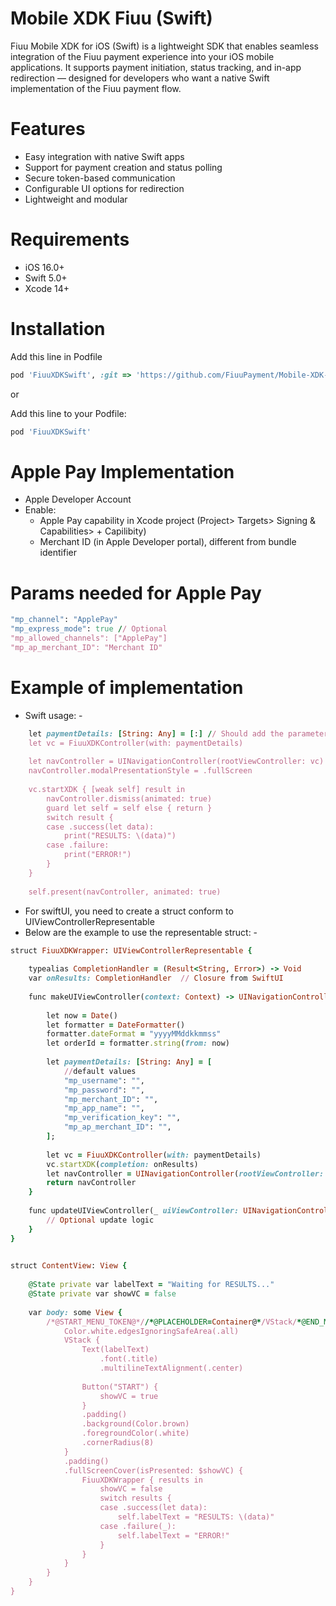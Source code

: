 
# Mobile XDK Fiuu (Swift)
Fiuu Mobile XDK for iOS (Swift) is a lightweight SDK that enables seamless integration of the Fiuu payment experience into your iOS mobile applications. It supports payment initiation, status tracking, and in-app redirection — designed for developers who want a native Swift implementation of the Fiuu payment flow.

# Features
- Easy integration with native Swift apps
- Support for payment creation and status polling
- Secure token-based communication
- Configurable UI options for redirection
- Lightweight and modular

# Requirements
- iOS 16.0+
- Swift 5.0+
- Xcode 14+

# Installation

Add this line in Podfile

```ruby
pod 'FiuuXDKSwift', :git => 'https://github.com/FiuuPayment/Mobile-XDK-Fiuu_Swift.git'
```

or

Add this line to your Podfile:

```ruby
pod 'FiuuXDKSwift'
```

# Apple Pay Implementation

- Apple Developer Account
- Enable:
    - Apple Pay capability in Xcode project (Project> Targets> Signing & Capabilities> + Capilibity)
    - Merchant ID (in Apple Developer portal), different from bundle identifier

# Params needed for Apple Pay

```ruby
"mp_channel": "ApplePay"
"mp_express_mode": true // Optional
"mp_allowed_channels": ["ApplePay"]
"mp_ap_merchant_ID": "Merchant ID"
```

# Example of implementation

- Swift usage: -

```ruby
    let paymentDetails: [String: Any] = [:] // Should add the parameters needed
    let vc = FiuuXDKController(with: paymentDetails)
        
    let navController = UINavigationController(rootViewController: vc)
    navController.modalPresentationStyle = .fullScreen
        
    vc.startXDK { [weak self] result in
        navController.dismiss(animated: true)
        guard let self = self else { return }
        switch result {
        case .success(let data):
            print("RESULTS: \(data)")
        case .failure:
            print("ERROR!")
        }
    }
        
    self.present(navController, animated: true)
```

- For swiftUI, you need to create a struct conform to UIViewControllerRepresentable
- Below are the example to use the representable struct: -

```ruby
struct FiuuXDKWrapper: UIViewControllerRepresentable {
    
    typealias CompletionHandler = (Result<String, Error>) -> Void
    var onResults: CompletionHandler  // Closure from SwiftUI
    
    func makeUIViewController(context: Context) -> UINavigationController {
        
        let now = Date()
        let formatter = DateFormatter()
        formatter.dateFormat = "yyyyMMddkkmmss"
        let orderId = formatter.string(from: now)
        
        let paymentDetails: [String: Any] = [
            //default values
            "mp_username": "",
            "mp_password": "",
            "mp_merchant_ID": "",
            "mp_app_name": "",
            "mp_verification_key": "",
            "mp_ap_merchant_ID": "",
        ];
        
        let vc = FiuuXDKController(with: paymentDetails)
        vc.startXDK(completion: onResults)
        let navController = UINavigationController(rootViewController: vc)
        return navController
    }
    
    func updateUIViewController(_ uiViewController: UINavigationController, context: Context) {
        // Optional update logic
    }
}
    
```

```ruby
struct ContentView: View {
    
    @State private var labelText = "Waiting for RESULTS..."
    @State private var showVC = false
    
    var body: some View {
        /*@START_MENU_TOKEN@*//*@PLACEHOLDER=Container@*/VStack/*@END_MENU_TOKEN@*/ {
            Color.white.edgesIgnoringSafeArea(.all)
            VStack {
                Text(labelText)
                    .font(.title)
                    .multilineTextAlignment(.center)
                
                Button("START") {
                    showVC = true
                }
                .padding()
                .background(Color.brown)
                .foregroundColor(.white)
                .cornerRadius(8)
            }
            .padding()
            .fullScreenCover(isPresented: $showVC) {
                FiuuXDKWrapper { results in
                    showVC = false
                    switch results {
                    case .success(let data):
                        self.labelText = "RESULTS: \(data)"
                    case .failure(_):
                        self.labelText = "ERROR!"
                    }
                }
            }
        }
    }
}

```
